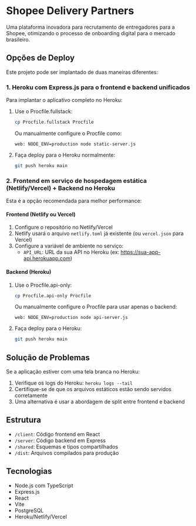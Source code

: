# Shopee Delivery Partners

Uma plataforma inovadora para recrutamento de entregadores para a Shopee, otimizando o processo de onboarding digital para o mercado brasileiro.

## Opções de Deploy

Este projeto pode ser implantado de duas maneiras diferentes:

### 1. Heroku com Express.js para o frontend e backend unificados

Para implantar o aplicativo completo no Heroku:

1. Use o Procfile.fullstack:
   ```bash
   cp Procfile.fullstack Procfile
   ```
   
   Ou manualmente configure o Procfile como:
   ```
   web: NODE_ENV=production node static-server.js
   ```

2. Faça deploy para o Heroku normalmente:
   ```bash
   git push heroku main
   ```

### 2. Frontend em serviço de hospedagem estática (Netlify/Vercel) + Backend no Heroku

Esta é a opção recomendada para melhor performance:

#### Frontend (Netlify ou Vercel)

1. Configure o repositório no Netlify/Vercel
2. Netlify usará o arquivo `netlify.toml` já existente (ou `vercel.json` para Vercel)
3. Configure a variável de ambiente no serviço:
   - `API_URL`: URL da sua API no Heroku (ex: https://sua-app-api.herokuapp.com)

#### Backend (Heroku)

1. Use o Procfile.api-only:
   ```bash
   cp Procfile.api-only Procfile
   ```
   
   Ou manualmente configure o Procfile para usar apenas o backend:
   ```
   web: NODE_ENV=production node api-server.js
   ```
   
2. Faça deploy para o Heroku:
   ```bash
   git push heroku main
   ```

## Solução de Problemas

Se a aplicação estiver com uma tela branca no Heroku:

1. Verifique os logs do Heroku: `heroku logs --tail`
2. Certifique-se de que os arquivos estáticos estão sendo servidos corretamente
3. Uma alternativa é usar a abordagem de split entre frontend e backend

## Estrutura

- `/client`: Código frontend em React
- `/server`: Código backend em Express
- `/shared`: Esquemas e tipos compartilhados
- `/dist`: Arquivos compilados para produção

## Tecnologias

- Node.js com TypeScript
- Express.js
- React
- Vite
- PostgreSQL
- Heroku/Netlify/Vercel